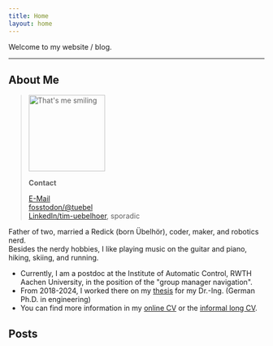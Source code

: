 ```yaml
---
title: Home
layout: home
---
```

Welcome to my website / blog.

---

## About Me
> <img src="{{ site.baseurl }}/assets/images/tim.jpg" alt="That's me smiling" width="150"/>
>
> **Contact**
> 
> [E-Mail](mailto:mail@redick.cc)\
> [fosstodon/@tuebel](https://fosstodon.org/@tuebel)\
> [LinkedIn/tim-uebelhoer](https://www.linkedin.com/in/timredick/), sporadic

Father of two, married a Redick (born Übelhör), coder, maker, and robotics nerd.\
Besides the nerdy hobbies, I like playing music on the guitar and piano, hiking, skiing, and running.

* Currently, I am a postdoc at the Institute of Automatic Control, RWTH Aachen University, in the position of the "group manager navigation".
* From 2018-2024, I worked there on my [thesis](https://doi.org/10.18154/RWTH-2024-04533) for my Dr.-Ing. (German Ph.D. in engineering)
* You can find more information in my [online CV](https://cv.redick.cc) or the [informal long CV](/2025/01/27/my-story.html).

## Posts
